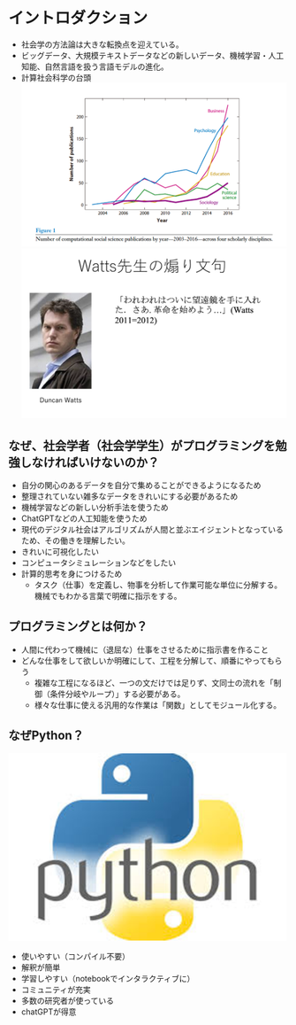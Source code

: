 # イントロダクション
- 社会学の方法論は大きな転換点を迎えている。
- ビッグデータ、大規模テキストデータなどの新しいデータ、機械学習・人工知能、自然言語を扱う言語モデルの進化。
- 計算社会科学の台頭
![](https://raw.githubusercontent.com/berutaki/github.io/main/1-1.png)
![](https://raw.githubusercontent.com/berutaki/github.io/main/1-2.png)

## なぜ、社会学者（社会学学生）がプログラミングを勉強しなければいけないのか？
- 自分の関心のあるデータを自分で集めることができるようになるため
- 整理されていない雑多なデータをきれいにする必要があるため
- 機械学習などの新しい分析手法を使うため
- ChatGPTなどの人工知能を使うため
- 現代のデジタル社会はアルゴリズムが人間と並ぶエイジェントとなっているため、その働きを理解したい。
- きれいに可視化したい
- コンピュータシミュレーションなどをしたい
- 計算的思考を身につけるため
    - タスク（仕事）を定義し、物事を分析して作業可能な単位に分解する。機械でもわかる言葉で明確に指示をする。

## プログラミングとは何か？

- 人間に代わって機械に（退屈な）仕事をさせるために指示書を作ること
- どんな仕事をして欲しいか明確にして、工程を分解して、順番にやってもらう
    - 複雑な工程になるほど、一つの文だけでは足りず、文同士の流れを「制御（条件分岐やループ）」する必要がある。
    - 様々な仕事に使える汎用的な作業は「関数」としてモジュール化する。

## なぜPython？
![](https://raw.githubusercontent.com/berutaki/github.io/main/1-3.png)

- 使いやすい（コンパイル不要）
- 解釈が簡単
- 学習しやすい（notebookでインタラクティブに）
- コミュニティが充実
- 多数の研究者が使っている
- chatGPTが得意

